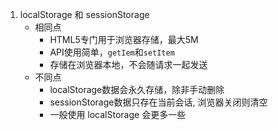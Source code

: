1. localStorage 和 sessionStorage 
   - 相同点
        - HTML5专门用于浏览器存储，最大5M
        - API使用简单，`getIem`和`setItem`
        - 存储在浏览器本地，不会随请求一起发送
    - 不同点
        - localStorage数据会永久存储，除非手动删除
        - sessionStorage数据只存在当前会话, 浏览器关闭则清空
        - 一般使用 localStorage 会更多一些
